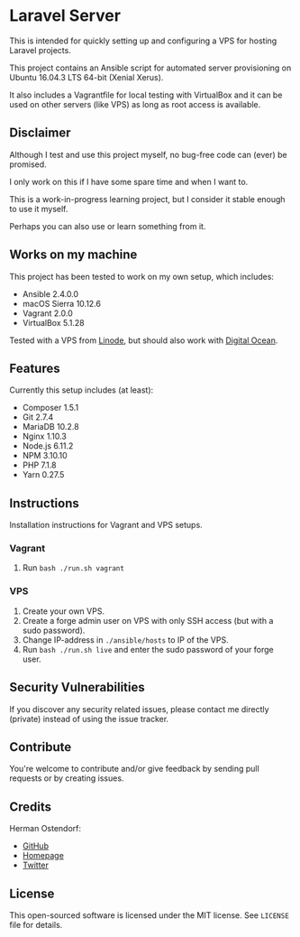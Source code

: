 # Laravel Server
This is intended for quickly setting up and configuring a VPS for hosting Laravel projects.
 
This project contains an Ansible script for automated server provisioning on Ubuntu 16.04.3 LTS 64-bit (Xenial Xerus).

It also includes a Vagrantfile for local testing with VirtualBox and it can be used on other servers (like VPS) as long as root access is available.

## Disclaimer
Although I test and use this project myself, no bug-free code can (ever) be promised.

I only work on this if I have some spare time and when I want to.

This is a work-in-progress learning project, but I consider it stable enough to use it myself.

Perhaps you can also use or learn something from it.

## Works on my machine
This project has been tested to work on my own setup, which includes:
* Ansible 2.4.0.0
* macOS Sierra 10.12.6
* Vagrant 2.0.0
* VirtualBox 5.1.28

Tested with a VPS from [Linode](https://www.linode.com/?r=6a89ee1940865f01ef1b3b8d7474de0396fe24a3), but should also work with [Digital Ocean](https://www.digitalocean.com/?refcode=f96f11e2656c). 

## Features ##
Currently this setup includes (at least):
* Composer 1.5.1
* Git 2.7.4
* MariaDB 10.2.8
* Nginx 1.10.3
* Node.js 6.11.2
* NPM 3.10.10
* PHP 7.1.8
* Yarn 0.27.5

## Instructions
Installation instructions for Vagrant and VPS setups.

### Vagrant
1. Run `bash ./run.sh vagrant`

### VPS
1. Create your own VPS.
1. Create a forge admin user on VPS with only SSH access (but with a sudo password).
1. Change IP-address in `./ansible/hosts` to IP of the VPS.
1. Run `bash ./run.sh live` and enter the sudo password of your forge user.

## Security Vulnerabilities
If you discover any security related issues, please contact me directly (private) instead of using the issue tracker.

## Contribute
You're welcome to contribute and/or give feedback by sending pull requests or by creating issues.

## Credits
Herman Ostendorf:
* [GitHub](https://github.com/Ostendorf)
* [Homepage](https://herman-ostendorf.nl)
* [Twitter](https://twitter.com/HermanOstendorf)

## License
This open-sourced software is licensed under the MIT license. See `LICENSE` file for details.
